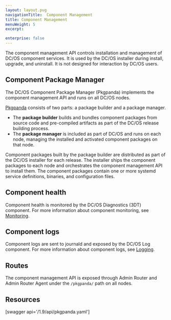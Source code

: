 ```yaml
---
layout: layout.pug
navigationTitle:  Component Management
title: Component Management
menuWeight: 5
excerpt:

enterprise: false
---
```


The component management API controls installation and management of DC/OS component services. It is used by the DC/OS installer during install, upgrade, and uninstall. It is not designed for interaction by DC/OS users.

## Component Package Manager

The DC/OS Component Package Manager (Pkgpanda) implements the component management API and runs on all DC/OS nodes.

[Pkgpanda](https://github.com/dcos/dcos/tree/master/pkgpanda) consists of two parts: a package builder and a package manager.

- The **package builder** builds and bundles component packages from source code and pre-compiled artifacts as part of the DC/OS release building process.
- The **package manager** is included as part of DC/OS and runs on each node, managing the installed and activated component packages on that node.

Component packages built by the package builder are distributed as part of the DC/OS installer for each release. The installer ships the component packages to each node and orchestrates the component management API to install them. The component packages contain one or more systemd service definitions, binaries, and configuration files.


## Component health

Component health is monitored by the DC/OS Diagnostics (3DT) component. For more information about component monitoring, see [Monitoring](/mesosphere/dcos/1.9/monitoring/).


## Component logs

Component logs are sent to journald and exposed by the DC/OS Log component. For more information about component logs, see [Logging](/mesosphere/dcos/1.9/monitoring/logging/).


## Routes

The component management API is exposed through Admin Router and Admin Router Agent under the `/pkgpanda/` path on all nodes.


## Resources

[swagger api='/1.9/api/pkgpanda.yaml']
